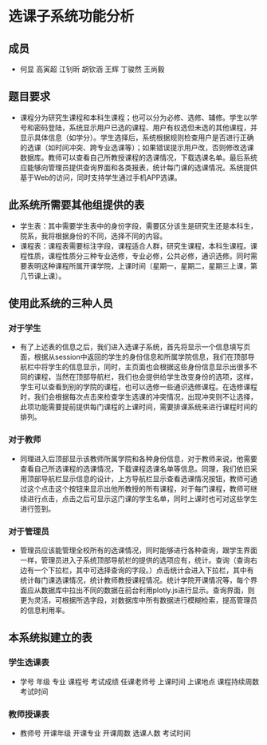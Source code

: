 # 选课子系统功能分析

## 成员
 - 何显 高寅超 江钊昕 胡钦涵 王辉 丁骏然 王尚毅

## 题目要求
- 课程分为研究生课程和本科生课程；也可以分为必修、选修、辅修。学生以学号和密码登陆，系统显示用户已选的课程、用户有权选但未选的其他课程，并显示具体信息（如学分）。学生选择后，系统根据规则检查用户是否进行正确的选课（如时间冲突、跨专业选课等）；如果错误提示用户改，否则修改选课数据库。教师可以查看自己所教授课程的选课情况，下载选课名单。最后系统应能够向管理员提供查询界面和各类报表，统计每门课的选课情况。系统提供基于Web的访问，同时支持学生通过手机APP选课。

## 此系统所需要其他组提供的表

- 学生表：其中需要学生表中的身份字段，需要区分该生是研究生还是本科生，院系，我将根据身份的不同，选择不同的内容。
- 课程表：课程表需要标注字段，课程适合人群，研究生课程，本科生课程。课程性质，课程性质分三种专业选修，专业必修，公共必修，通识选修。同时需要表明这种课程所属开课学院，上课时间（星期一，星期二，星期三上课，第几节课上课）。

## 使用此系统的三种人员

### 对于学生
- 有了上述表的信息之后，我们进入选课子系统，首先将显示一个信息填写页面，根据从session中返回的学生的身份信息和所属学院信息，我们在顶部导航栏中将学生的信息显示，同时，主页面也会根据这些身份信息显示出很多不同的课程，当然在顶部导航栏，我们也会提供给学生改变身份的选项，这样，学生可以查看到别的学院的课程，也可以选修一些通识选修课程。在选修课程时，我们会根据每次点击来检查学生选课的冲突情况，出现冲突则不让选择，此项功能需要提前提供每门课程的上课时间，需要排课系统来进行课程时间的排列。

### 对于教师
- 同理进入后顶部显示该教师所属学院和各种身份信息，对于教师来说，他需要查看自己所选课程的选课情况，下载课程选课名单等信息。同理，我们依旧采用顶部导航栏显示信息的设计，上方导航栏显示查看选课情况按钮，教师可通过这个点击这个按钮来显示出他所教授的所有课程，对于每门课程，教师可继续进行点击，点击之后可显示这门课的学生名单，同时上课时也可对这些学生进行签到。

### 对于管理员

- 管理员应该能管理全校所有的选课情况，同时能够进行各种查询，跟学生界面一样，管理员进入子系统顶部导航栏的提供的选项应有，统计。查询（查询右边有一个下拉栏，其中可选择查询的字段。）点击统计会进入下拉栏，其中有统计每门课选课情况，统计教师教授课程情况。统计学院开课情况等，每个界面应从数据库中拉出不同的数据在前台利用plotly.js进行显示。查询界面，则更为灵活，可根据所选字段，对数据库中所有数据进行模糊检索，提高管理员的信息利用率。

## 本系统拟建立的表

### 学生选课表

- 学号 年级  专业 课程号 考试成绩 任课老师号 上课时间 上课地点 课程持续周数 考试时间

### 教师授课表

- 教师号 开课年级 开课专业 开课周数 选课人数 考试时间

